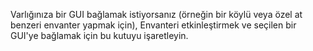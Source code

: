 Varlığınıza bir GUI bağlamak istiyorsanız (örneğin bir köylü veya özel at benzeri envanter yapmak için), Envanteri etkinleştirmek ve seçilen bir GUI'ye bağlamak için bu kutuyu işaretleyin.